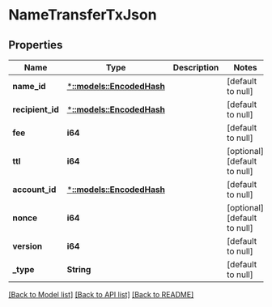 # NameTransferTxJson

## Properties
Name | Type | Description | Notes
------------ | ------------- | ------------- | -------------
**name_id** | [***::models::EncodedHash**](EncodedHash.md) |  | [default to null]
**recipient_id** | [***::models::EncodedHash**](EncodedHash.md) |  | [default to null]
**fee** | **i64** |  | [default to null]
**ttl** | **i64** |  | [optional] [default to null]
**account_id** | [***::models::EncodedHash**](EncodedHash.md) |  | [default to null]
**nonce** | **i64** |  | [optional] [default to null]
**version** | **i64** |  | [default to null]
**_type** | **String** |  | [default to null]

[[Back to Model list]](../README.md#documentation-for-models) [[Back to API list]](../README.md#documentation-for-api-endpoints) [[Back to README]](../README.md)


